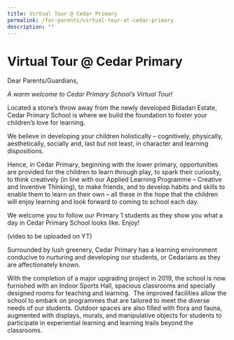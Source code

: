 ```yaml
---
title: Virtual Tour @ Cedar Primary
permalink: /for-parents/virtual-tour-at-cedar-primary
description: ""
---
```

# **Virtual Tour @ Cedar Primary**

Dear Parents/Guardians,

_A warm welcome to Cedar Primary School’s Virtual Tour!_

Located a stone’s throw away from the newly developed Bidadari Estate, Cedar Primary School is where we build the foundation to foster your children’s love for learning.

We believe in developing your children holistically – cognitively, physically, aesthetically, socially and, last but not least, in character and learning dispositions.

Hence, in Cedar Primary, beginning with the lower primary, opportunities are provided for the children to learn through play, to spark their curiosity, to think creatively (in line with our Applied Learning Programme – Creative and Inventive Thinking), to make friends, and to develop habits and skills to enable them to learn on their own – all these in the hope that the children will enjoy learning and look forward to coming to school each day.

We welcome you to follow our Primary 1 students as they show you what a day in Cedar Primary School looks like. Enjoy!

(video to be uploaded on YT)

Surrounded by lush greenery, Cedar Primary has a learning environment conducive to nurturing and developing our students, or Cedarians as they are affectionately known.

With the completion of a major upgrading project in 2019, the school is now furnished with an Indoor Sports Hall, spacious classrooms and specially designed rooms for teaching and learning.  The improved facilities allow the school to embark on programmes that are tailored to meet the diverse needs of our students. Outdoor spaces are also filled with flora and fauna, augmented with displays, murals, and manipulative objects for students to participate in experiential learning and learning trails beyond the classrooms.